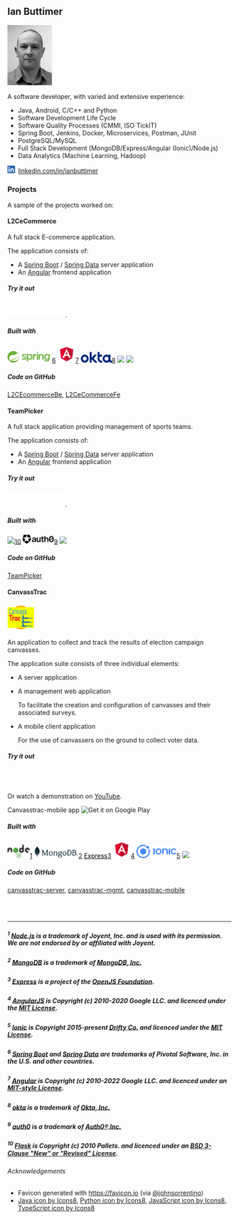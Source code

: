 ## Ian Buttimer

<img src="assets/img/me.jpg" width="100"/>

A software developer, with varied and extensive experience:
* Java, Android, C/C++ and Python
* Software Development Life Cycle
* Software Quality Processes (CMMI, ISO TickIT)
* Spring Boot, Jenkins, Docker, Microservices, Postman, JUnit
* PostgreSQL/MySQL
* Full Stack Development (MongoDB/Express/Angular (Ionic)/Node.js)
* Data Analytics (Machine Learning, Hadoop)

<a href="linkedin.com/in/ianbuttimer"><img src="assets/img/LI-In-Bug.png" width="20"/></a> <a href="linkedin.com/in/ianbuttimer">linkedin.com/in/ianbuttimer</a>


### Projects
A sample of the projects worked on:


#### L2CeCommerce

A full stack E-commerce application.

The application consists of:

- A [Spring Boot](https://spring.io/projects/spring-boot) / [Spring Data](https://spring.io/projects/spring-data) server application
- An [Angular](https://angular.io/) frontend application

##### Try it out
[<img src="assets/img/built-on-heroku-light.svg" width="130"/>](https://l2cecommercefe.herokuapp.com/).


##### Built with

<a href="https://nodejs.dev/"><img src="assets/img/spring-logo.svg" width="100"/></a>[6](#sup6sup-spring-boot-and-spring-data-are-trademarks-of-pivotal-software-inc-in-the-us-and-other-countries) 
<a href="https://angularjs.org/"><img src="assets/img/angular.png" width="40"/></a>[7](#sup7sup-angular-is-copyright-c-2010-2022-google-llc-and-licenced-under-an-mit-style-license) 
<a href="https://www.okta.com/"><img src="assets/img/Logo_Okta_Blue_RGB.png" width="70"/></a>[8](#sup8sup-okta-is-a-trademark-of-okta-inc) 
<img src="https://img.icons8.com/color/48/000000/java-coffee-cup-logo--v1.png"/> <img src="https://img.icons8.com/color/48/000000/typescript.png"/>

##### Code on GitHub

[L2CEcommerceBe](https://github.com/ibuttimer/L2CEcommerceBe),  [L2CeCommerceFe](https://github.com/ibuttimer/L2CeCommerceFe)


#### TeamPicker

A full stack application providing management of sports teams.

The application consists of:

- A [Spring Boot](https://spring.io/projects/spring-boot) / [Spring Data](https://spring.io/projects/spring-data) server application
- An [Angular](https://angular.io/) frontend application


##### Try it out
 [<img src="assets/img/built-on-heroku-light.svg" width="130"/>](https://teampicker-fswd.herokuapp.com/).


##### Built with

<a href="https://flask.palletsprojects.com/"><img src="[https://github.com/pallets/flask/blob/main/artwork/logo-full.svg" width="70"/></a>[10](#sup10sup-flask-is-copyright-c-2010-pallets-and-licenced-under-an-bsd-3-clause-new-or-revised-license) 
<img src="assets/img/brand%20evolution_logo_Auth0_black.png" width="70"/></a>[9](#sup9sup-auth0-is-a-trademark-of-auth0-inc) <img src="https://img.icons8.com/color/48/000000/python--v1.png" width="35"/>

##### Code on GitHub

[TeamPicker](https://github.com/ibuttimer/L2CEcommerceBe)

#### CanvassTrac

<img src="https://github.com/ibuttimer/canvasstrac-server/blob/master/public/images/logo.png" width="60"/>

An application to collect and track the results of election campaign canvasses.

The application suite consists of three individual elements:

- A server application
- A management web application
 
    To facilitate the creation and configuration of canvasses and their associated surveys.

- A mobile client application
    
    For the use of canvassers on the ground to collect voter data.

##### Try it out
[<img src="assets/img/built-on-heroku-light.svg" width="130"/>](https://canvasstrac.herokuapp.com/)

Or watch a demonstration on [YouTube](https://www.youtube.com/watch?v=h9E-NAwXZm8). 

Canvasstrac-mobile app <img alt="Get it on Google Play" src="https://play.google.com/intl/en_us/badges/images/generic/en_badge_web_generic.png" style="height:40px;">


##### Built with

<a href="https://nodejs.dev/"><img src="assets/img/nodejs-new-pantone-black.svg" width="50"/></a>[1](#sup1sup-nodejs-is-a-trademark-of-joyent-inc-and-is-used-with-its-permission-we-are-not-endorsed-by-or-affiliated-with-joyent) 
<a href="https://www.mongodb.com/"><img src="assets/img/MongoDBLogoBrand1.png" width="100"/></a>[2](#sup2sup-nodejs-is-a-trademark-of-mongodb-inc) 
<a href="https://expressjs.com/" style="color: black;">Express</a>[3](#sup3sup-express-is-a-project-of-the-openjs-foundation) 
<a href="https://angularjs.org/"><img src="assets/img/angular.png" width="40"/></a>[4](#sup4sup-angularjs-is-copyright-c-2010-2020-google-llc-and-licenced-under-the-mit-license) 
<a href="https://ionicframework.com/"><img src="assets/img/Ionic_Logo.svg.png" width="90"/></a>[5](#sup5sup-ionic-is-copyright-2015-present-drifty-co-and-licenced-under-the-mit-license) 
<img src="https://img.icons8.com/color/48/000000/javascript--v1.png" width="40"/>


##### Code on GitHub

[canvasstrac-server](https://github.com/ibuttimer/canvasstrac-server),  [canvasstrac-mgmt](https://github.com/ibuttimer/canvasstrac-mgmt),  [canvasstrac-mobile](https://github.com/ibuttimer/canvasstrac-mobile)



</br></br>

---
##### <sup>1</sup> [Node.js](https://nodejs.dev/) is a trademark of Joyent, Inc. and is used with its permission. We are not endorsed by or affiliated with Joyent.

##### <sup>2</sup> [MongoDB](https://www.mongodb.com/) is a trademark of [MongoDB, Inc.](https://www.mongodb.com/)

##### <sup>3</sup> [Express](https://expressjs.com/) is a project of the [OpenJS Foundation](https://openjsf.org/).

##### <sup>4</sup> [AngularJS](https://angularjs.org/) is Copyright (c) 2010-2020 Google LLC. and licenced under the [MIT License](https://github.com/angular/angular.js/blob/master/LICENSE).

##### <sup>5</sup> [Ionic](https://ionicframework.com/) is Copyright 2015-present [Drifty Co.](http://drifty.com/) and licenced under the [MIT License](https://github.com/ionic-team/ionic-framework/blob/main/LICENSE).

##### <sup>6</sup> [Spring Boot](https://spring.io/projects/spring-boot) and [Spring Data](https://spring.io/projects/spring-data) are trademarks of Pivotal Software, Inc. in the U.S. and other countries.

##### <sup>7</sup> [Angular](https://angular.io/) is Copyright (c) 2010-2022 Google LLC. and licenced under an [MIT-style License](https://angular.io/license).

##### <sup>8</sup> [okta](https://www.okta.com/) is a trademark of [Okta, Inc.](https://www.okta.com/)

##### <sup>9</sup> [auth0](https://auth0.com/) is a trademark of [Auth0® Inc.](https://auth0.com/)


##### <sup>10</sup> [Flask](https://flask.palletsprojects.com/) is Copyright (c) 2010 Pallets. and licenced under an [BSD 3-Clause "New" or "Revised" License](https://github.com/pallets/flask/blob/main/LICENSE.rst).


###### Acknowledgements

- Favicon generated with https://favicon.io (via [@johnsorrentino](https://twitter.com/johnsorrentino))
- <a href="https://icons8.com/icon/13679/java">Java icon by Icons8</a>, 
<a href="https://icons8.com/icon/13441/python">Python icon by Icons8</a>, 
<a href="https://icons8.com/icon/108784/javascript">JavaScript icon by Icons8</a>, 
<a href="https://icons8.com/icon/uJM6fQYqDaZK/typescript">TypeScript icon by Icons8</a>

 